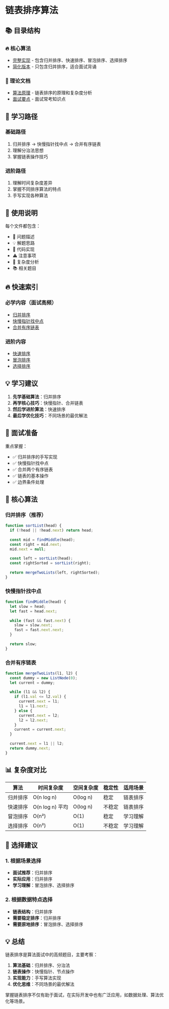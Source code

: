 # 链表排序算法

## 📚 目录结构

### 🔥 核心算法
- [完整实现](./sortList.js) - 包含归并排序、快速排序、冒泡排序、选择排序
- [简化版本](./simple-sort.js) - 只包含归并排序，适合面试背诵

### 📖 理论文档
- [算法原理](./README.md) - 链表排序的原理和复杂度分析
- [面试要点](./interview-points.md) - 面试常考知识点

## 🎯 学习路径

### 基础路径
1. 归并排序 → 快慢指针找中点 → 合并有序链表
2. 理解分治法思想
3. 掌握链表操作技巧

### 进阶路径
1. 理解时间复杂度差异
2. 掌握不同排序算法的特点
3. 手写实现各种算法

## 📝 使用说明

每个文件都包含：
- 📖 问题描述
- 💡 解题思路
- 🔧 代码实现
- ⚠️ 注意事项
- 🚀 复杂度分析
- 📚 相关题目

## 🔥 快速索引

### 必学内容（面试高频）
- [归并排序](./simple-sort.js)
- [快慢指针找中点](./simple-sort.js)
- [合并有序链表](./simple-sort.js)

### 进阶内容
- [快速排序](./sortList.js)
- [冒泡排序](./sortList.js)
- [选择排序](./sortList.js)

## 💡 学习建议

1. **先学基础算法**：归并排序
2. **再学核心技巧**：快慢指针、合并链表
3. **然后学进阶算法**：快速排序
4. **最后学优化技巧**：不同场景的最优解法

## 🎪 面试准备

重点掌握：
- ✅ 归并排序的手写实现
- ✅ 快慢指针找中点
- ✅ 合并两个有序链表
- ✅ 链表的基本操作
- ✅ 边界条件处理

## 🚀 核心算法

### 归并排序（推荐）
```javascript
function sortList(head) {
  if (!head || !head.next) return head;
  
  const mid = findMiddle(head);
  const right = mid.next;
  mid.next = null;
  
  const left = sortList(head);
  const rightSorted = sortList(right);
  
  return mergeTwoLists(left, rightSorted);
}
```

### 快慢指针找中点
```javascript
function findMiddle(head) {
  let slow = head;
  let fast = head.next;
  
  while (fast && fast.next) {
    slow = slow.next;
    fast = fast.next.next;
  }
  
  return slow;
}
```

### 合并有序链表
```javascript
function mergeTwoLists(l1, l2) {
  const dummy = new ListNode(0);
  let current = dummy;
  
  while (l1 && l2) {
    if (l1.val <= l2.val) {
      current.next = l1;
      l1 = l1.next;
    } else {
      current.next = l2;
      l2 = l2.next;
    }
    current = current.next;
  }
  
  current.next = l1 || l2;
  return dummy.next;
}
```

## 📊 复杂度对比

| 算法 | 时间复杂度 | 空间复杂度 | 稳定性 | 适用场景 |
|------|------------|------------|--------|----------|
| 归并排序 | O(n log n) | O(log n) | 稳定 | 链表排序 |
| 快速排序 | O(n log n) 平均 | O(log n) | 不稳定 | 链表排序 |
| 冒泡排序 | O(n²) | O(1) | 稳定 | 学习理解 |
| 选择排序 | O(n²) | O(1) | 不稳定 | 学习理解 |

## 🎯 选择建议

### 1. 根据场景选择
- **面试推荐**：归并排序
- **实际应用**：归并排序
- **学习理解**：冒泡排序、选择排序

### 2. 根据数据特点选择
- **链表结构**：归并排序
- **需要稳定排序**：归并排序
- **需要原地排序**：冒泡排序、选择排序

## 💡 总结

链表排序是算法面试中的高频题目，主要考察：

1. **算法基础**：归并排序、分治法
2. **链表操作**：快慢指针、节点操作
3. **实现能力**：手写算法实现
4. **优化思维**：不同场景的最优解法

掌握链表排序不仅有助于面试，在实际开发中也有广泛应用，如数据处理、算法优化等场景。
